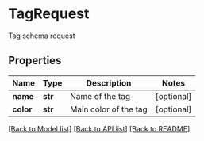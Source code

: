 # TagRequest

Tag schema request
## Properties
Name | Type | Description | Notes
------------ | ------------- | ------------- | -------------
**name** | **str** | Name of the tag | [optional] 
**color** | **str** | Main color of the tag | [optional] 

[[Back to Model list]](../README.md#documentation-for-models) [[Back to API list]](../README.md#documentation-for-api-endpoints) [[Back to README]](../README.md)


